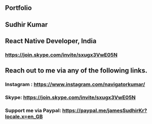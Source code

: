 ## Portfolio

## Sudhir Kumar
##  React Native Developer, India

### https://join.skype.com/invite/sxugx3VwE05N

## Reach out to me via any of the following links. 

### Instagram : https://www.instagram.com/navigatorkumar/

### Skype: https://join.skype.com/invite/sxugx3VwE05N

### Support me via Paypal: https://paypal.me/jamesSudhirKr?locale.x=en_GB
